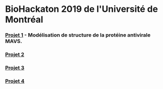 # BioHackaton 2019 de l'Université de Montréal

### [Projet 1](https://github.com/BioHackatonUdeM/BioHack2019/blob/master/Projet1/README.md) - Modélisation de structure de la protéine antivirale MAVS.

### [Projet 2]()

### [Projet 3]()

### [Projet 4]()
